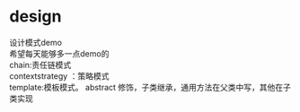 # design
设计模式demo <br>
希望每天能够多一点demo的<br>
chain:责任链模式<br>
contextstrategy ：策略模式<br>
template:模板模式。 abstract 修饰，子类继承，通用方法在父类中写，其他在子类实现<br>